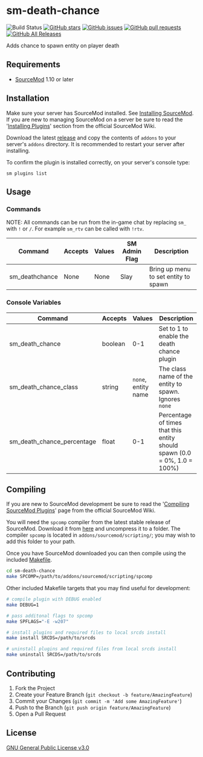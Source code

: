 # sm-death-chance

![Build Status](https://github.com/CrimsonTautology/sm-death-chance/workflows/Build%20plugins/badge.svg?style=flat-square)
[![GitHub stars](https://img.shields.io/github/stars/CrimsonTautology/sm-death-chance?style=flat-square)](https://github.com/CrimsonTautology/sm-plugin-name/stargazers)
[![GitHub issues](https://img.shields.io/github/issues/CrimsonTautology/sm-death-chance.svg?style=flat-square&logo=github&logoColor=white)](https://github.com/CrimsonTautology/sm-plugin-name/issues)
[![GitHub pull requests](https://img.shields.io/github/issues-pr/CrimsonTautology/sm-death-chance.svg?style=flat-square&logo=github&logoColor=white)](https://github.com/CrimsonTautology/sm-plugin-name/pulls)
[![GitHub All Releases](https://img.shields.io/github/downloads/CrimsonTautology/sm-death-chance/total.svg?style=flat-square&logo=github&logoColor=white)](https://github.com/CrimsonTautology/sm-plugin-name/releases)

Adds chance to spawn entity on player death


## Requirements
* [SourceMod](https://www.sourcemod.net/) 1.10 or later


## Installation
Make sure your server has SourceMod installed.  See [Installing SourceMod](https://wiki.alliedmods.net/Installing_SourceMod).  If you are new to managing SourceMod on a server be sure to read the '[Installing Plugins](https://wiki.alliedmods.net/Managing_your_sourcemod_installation#Installing_Plugins)' section from the official SourceMod Wiki.

Download the latest [release](https://github.com/CrimsonTautology/sm-death-chance/releases/latest) and copy the contents of `addons` to your server's `addons` directory.  It is recommended to restart your server after installing.

To confirm the plugin is installed correctly, on your server's console type:
```
sm plugins list
```

## Usage


### Commands
NOTE: All commands can be run from the in-game chat by replacing `sm_` with `!` or `/`.  For example `sm_rtv` can be called with `!rtv`.

| Command | Accepts | Values | SM Admin Flag | Description |
| --- | --- | --- | --- | --- |
| sm_deathchance | None | None | Slay | Bring up menu to set entity to spawn |


### Console Variables

| Command | Accepts | Values | Description |
| --- | --- | --- | --- |
| sm_death_chance | boolean | 0-1 |  Set to 1 to enable the death chance plugin |
| sm_death_chance_class | string | `none`, entity name |  The class name of the entity to spawn.  Ignores `none` |
| sm_death_chance_percentage | float | 0-1 |  Percentage of times that this entity should spawn (0.0 = 0%, 1.0 = 100%) |


## Compiling
If you are new to SourceMod development be sure to read the '[Compiling SourceMod Plugins](https://wiki.alliedmods.net/Compiling_SourceMod_Plugins)' page from the official SourceMod Wiki.

You will need the `spcomp` compiler from the latest stable release of SourceMod.  Download it from [here](https://www.sourcemod.net/downloads.php?branch=stable) and uncompress it to a folder.  The compiler `spcomp` is located in `addons/sourcemod/scripting/`;  you may wish to add this folder to your path.

Once you have SourceMod downloaded you can then compile using the included [Makefile](Makefile).

```sh
cd sm-death-chance
make SPCOMP=/path/to/addons/sourcemod/scripting/spcomp
```

Other included Makefile targets that you may find useful for development:

```sh
# compile plugin with DEBUG enabled
make DEBUG=1

# pass additonal flags to spcomp
make SPFLAGS="-E -w207"

# install plugins and required files to local srcds install
make install SRCDS=/path/to/srcds

# uninstall plugins and required files from local srcds install
make uninstall SRCDS=/path/to/srcds
```


## Contributing

1. Fork the Project
2. Create your Feature Branch (`git checkout -b feature/AmazingFeature`)
3. Commit your Changes (`git commit -m 'Add some AmazingFeature'`)
4. Push to the Branch (`git push origin feature/AmazingFeature`)
5. Open a Pull Request


## License
[GNU General Public License v3.0](https://choosealicense.com/licenses/gpl-3.0/)
